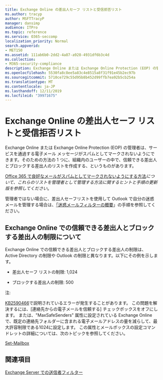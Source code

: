 ```yaml
---
title: Exchange Online の差出人セーフ リストと受信拒否リスト
ms.author: tracyp
author: MSFTTracyP
manager: dansimp
audience: ITPro
ms.topic: reference
ms.service: O365-seccomp
localization_priority: Normal
search.appverid:
- MET150
ms.assetid: 111ab6b0-2dd2-4a87-a928-4931df6b3c4d
ms.collection:
- M365-security-compliance
description: Exchange Online または Exchange Online Protection (EOP) の管理者は、サービスを通過する電子メール メッセージがスパムとしてマークされないようにできます。そのための方法の 1 つに、組織内のユーザーの中で、信頼できる差出人とブロックする差出人のリストを作成する、というものがあります。
ms.openlocfilehash: 5530fa8c8ee5a83c4e8515a8f31f91e45b2ec97b
ms.sourcegitcommit: 5710ce729c55d95b8b452d99ffb7ea92b5cb254a
ms.translationtype: MT
ms.contentlocale: ja-JP
ms.lasthandoff: 12/11/2019
ms.locfileid: "39971675"
---
```

# <a name="safe-sender-and-blocked-sender-lists-in-exchange-online"></a>Exchange Online の差出人セーフ リストと受信拒否リスト

Exchange Online または Exchange Online Protection (EOP) の管理者は、サービスを通過する電子メール メッセージがスパムとしてマークされないようにできます。そのための方法の 1 つに、組織内のユーザーの中で、信頼できる差出人とブロックする差出人のリストを作成する、というものがあります。

[Office 365 で良好なメールがスパムとしてマークされないようにする方法](https://docs.microsoft.com/microsoft-365/compliance/prevent-email-from-being-marked-as-spam)*について、これらのリストを管理者として管理する方法に関するヒントと手順の更新版を参照してください*。

管理者ではない場合に、差出人セーフリストを使用して Outlook で自分の迷惑メールを管理する場合は、[「迷惑メールフィルターの概要](https://support.office.com/article/5ae3ea8e-cf41-4fa0-b02a-3b96e21de089)」の手順を参照してください。

## <a name="what-is-the-safe-and-blocked-sender-limits-in-exchange-online"></a>Exchange Online での信頼できる差出人とブロックする差出人の制限について

Exchange Online での信頼できる差出人とブロックする差出人の制限は、Active Directory の制限や Outlook の制限と異なります。以下にその例を示します。

- 差出人セーフ リストの制限: 1,024

- ブロックする差出人の制限: 500

注:

[KB2590466](https://support.microsoft.com/help/2590466/you-receive-the-error-junk-e-mail-validation-error-in-outlook-web-app)で説明されているエラーが発生することがあります。 この問題を解決するには、[連絡先からの電子メールを信頼する] チェックボックスをオフにします。 または、"MaxSafeSenders" 属性に設定されている Exchange Online で、既定の連絡先フォルダーに含まれる電子メールアドレスの量を減らして、最大許容制限である1024に設定します。 この属性とメールボックスの設定コマンドレットの詳細については、次のトピックを参照してください。

[Set-Mailbox](https://docs.microsoft.com/powershell/module/exchange/mailboxes/Set-Mailbox)

## <a name="see-also"></a>関連項目

[Exchange Server での送信者フィルター](https://docs.microsoft.com/exchange/antispam-and-antimalware/antispam-protection/sender-filtering)
